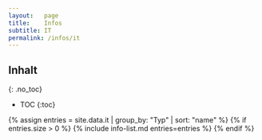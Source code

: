 ```yaml
---
layout:   page
title:    Infos
subtitle: IT
permalink: /infos/it
---
```


## Inhalt
{: .no_toc}

* TOC
{:toc}

{% assign entries = site.data.it | group_by: "Typ"  | sort: "name" %}
{% if entries.size > 0 %}
{% include info-list.md entries=entries %}
{% endif %}

